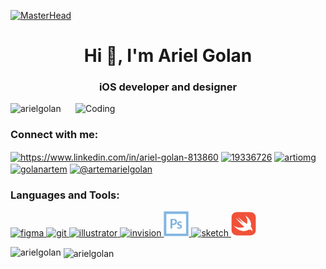 [![MasterHead](https://i.postimg.cc/qRBT1q2r/git-Hub-white.jpg)](https://postimg.cc/GBfV2cMg)


<h1 align="center">Hi 👋, I'm Ariel Golan</h1>
<h3 align="center">iOS developer and designer</h3>
<img align="right" alt="Coding" width="400" src=https://i.postimg.cc/rydBgFj2/github-iphone.gif>
 


<p align="left"> <img src="https://komarev.com/ghpvc/?username=arielgolan&label=Profile%20views&color=0e75b6&style=flat" alt="arielgolan" /> </p>


<h3 align="left">Connect with me:</h3>
<p align="left">
<a href="https://linkedin.com/in/https://www.linkedin.com/in/ariel-golan-813860" target="blank"><img align="center" src="https://raw.githubusercontent.com/rahuldkjain/github-profile-readme-generator/master/src/images/icons/Social/linked-in-alt.svg" alt="https://www.linkedin.com/in/ariel-golan-813860" height="30" width="40" /></a>
<a href="https://stackoverflow.com/users/19336726" target="blank"><img align="center" src="https://raw.githubusercontent.com/rahuldkjain/github-profile-readme-generator/master/src/images/icons/Social/stack-overflow.svg" alt="19336726" height="30" width="40" /></a>
<a href="https://fb.com/artiomg" target="blank"><img align="center" src="https://raw.githubusercontent.com/rahuldkjain/github-profile-readme-generator/master/src/images/icons/Social/facebook.svg" alt="artiomg" height="30" width="40" /></a>
<a href="https://instagram.com/golanartem" target="blank"><img align="center" src="https://raw.githubusercontent.com/rahuldkjain/github-profile-readme-generator/master/src/images/icons/Social/instagram.svg" alt="golanartem" height="30" width="40" /></a>
<a href="https://medium.com/@artemarielgolan" target="blank"><img align="center" src="https://raw.githubusercontent.com/rahuldkjain/github-profile-readme-generator/master/src/images/icons/Social/medium.svg" alt="@artemarielgolan" height="30" width="40" /></a>
</p>

<h3 align="left">Languages and Tools:</h3>
<p align="left"> <a href="https://www.figma.com/" target="_blank" rel="noreferrer"> <img src="https://www.vectorlogo.zone/logos/figma/figma-icon.svg" alt="figma" width="40" height="40"/> </a> <a href="https://git-scm.com/" target="_blank" rel="noreferrer"> <img src="https://www.vectorlogo.zone/logos/git-scm/git-scm-icon.svg" alt="git" width="40" height="40"/> </a> <a href="https://www.adobe.com/in/products/illustrator.html" target="_blank" rel="noreferrer"> <img src="https://www.vectorlogo.zone/logos/adobe_illustrator/adobe_illustrator-icon.svg" alt="illustrator" width="40" height="40"/> </a> <a href="https://www.invisionapp.com/" target="_blank" rel="noreferrer"> <img src="https://www.vectorlogo.zone/logos/invisionapp/invisionapp-icon.svg" alt="invision" width="40" height="40"/> </a> <a href="https://www.photoshop.com/en" target="_blank" rel="noreferrer"> <img src="https://raw.githubusercontent.com/devicons/devicon/master/icons/photoshop/photoshop-line.svg" alt="photoshop" width="40" height="40"/> </a> <a href="https://www.sketch.com/" target="_blank" rel="noreferrer"> <img src="https://www.vectorlogo.zone/logos/sketchapp/sketchapp-icon.svg" alt="sketch" width="40" height="40"/> </a> <a href="https://developer.apple.com/swift/" target="_blank" rel="noreferrer"> <img src="https://raw.githubusercontent.com/devicons/devicon/master/icons/swift/swift-original.svg" alt="swift" width="40" height="40"/> </a> </p>

<p><img align="left" src="https://github-readme-stats.vercel.app/api/top-langs?username=arielgolan&show_icons=true&locale=en&layout=compact" alt="arielgolan" /></p>

<p>&nbsp;<img align="center" src="https://github-readme-stats.vercel.app/api?username=arielgolan&show_icons=true&locale=en" alt="arielgolan" /></p>

